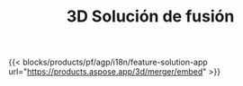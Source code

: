 ﻿---
title: 3D Solución de fusión 
weight: 7730
url: /es/merger
limit: 
description: Combinar FBX, OBJ, STL, DAE, GLTF y más en un único archivo de 3D en cualquier formato compatible
widgetUrl: http://localhost:5000/3d/merger/embed
---
{{< blocks/products/pf/agp/i18n/feature-solution-app url="https://products.aspose.app/3d/merger/embed" >}} 
